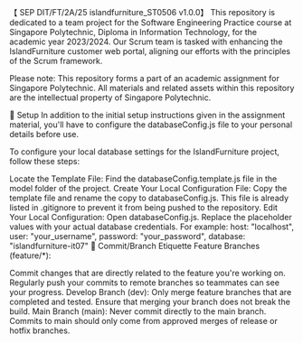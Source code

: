 【 SEP DIT/FT/2A/25 islandfurniture_ST0506 v1.0.0】
This repository is dedicated to a team project for the Software Engineering Practice course at Singapore Polytechnic, Diploma in Information Technology, for the academic year 2023/2024. Our Scrum team is tasked with enhancing the IslandFurniture customer web portal, aligning our efforts with the principles of the Scrum framework.

Please note: This repository forms a part of an academic assignment for Singapore Polytechnic. All materials and related assets within this repository are the intellectual property of Singapore Polytechnic.

🚀 Setup
In addition to the initial setup instructions given in the assignment material, you'll have to configure the databaseConfig.js file to your personal details before use.

To configure your local database settings for the IslandFurniture project, follow these steps:

Locate the Template File:
Find the databaseConfig.template.js file in the model folder of the project.
Create Your Local Configuration File:
Copy the template file and rename the copy to databaseConfig.js.
This file is already listed in .gitignore to prevent it from being pushed to the repository.
Edit Your Local Configuration:
Open databaseConfig.js.
Replace the placeholder values with your actual database credentials. For example:
    host: "localhost",
    user: "your_username",
    password: "your_password",
    database: "islandfurniture-it07"
🚀 Commit/Branch Etiquette
Feature Branches (feature/*):

Commit changes that are directly related to the feature you're working on.
Regularly push your commits to remote branches so teammates can see your progress. Develop Branch (dev):
Only merge feature branches that are completed and tested.
Ensure that merging your branch does not break the build. Main Branch (main):
Never commit directly to the main branch.
Commits to main should only come from approved merges of release or hotfix branches.
